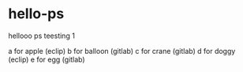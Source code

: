 # hello-ps
hellooo ps teesting 1

a for apple (eclip)
b for balloon (gitlab)
c for crane (gitlab)
d for doggy (eclip)
e for egg (gitlab)
